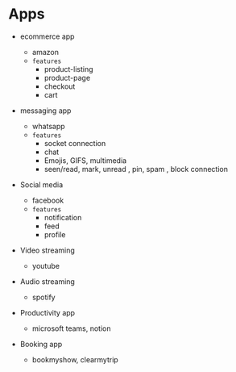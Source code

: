 # Apps

- ecommerce app
  - amazon
  - `features`
    - product-listing
    - product-page
    - checkout
    - cart
- messaging app
  - whatsapp
  - `features`
    - socket connection
    - chat
    - Emojis, GIFS, multimedia
    - seen/read, mark, unread , pin, spam , block connection
- Social media

  - facebook
  - `features`
    - notification
    - feed
    - profile

- Video streaming
  - youtube
- Audio streaming

  - spotify

- Productivity app

  - microsoft teams, notion

- Booking app
  - bookmyshow, clearmytrip

